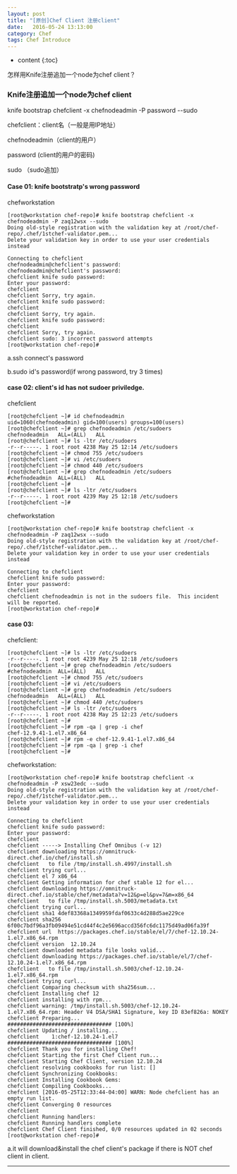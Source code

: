 ```yaml
---
layout: post
title: "[原创]Chef Client 注册client"
date:   2016-05-24 13:13:00
category: Chef
tags: Chef Introduce 
---
```


* content
{:toc}

怎样用Knife注册追加一个node为chef client？




### Knife注册追加一个node为chef client

knife bootstrap chefclient -x chefnodeadmin -P password --sudo

chefclient：client名（一般是用IP地址）

chefnodeadmin（client的用户）

password (client的用户的密码)

sudo （sudo追加）


#### Case 01: knife bootstratp's wrong password 

chefworkstation

	[root@workstation chef-repo]# knife bootstrap chefclient -x chefnodeadmin -P zaq12wsx --sudo
	Doing old-style registration with the validation key at /root/chef-repo/.chef/1stchef-validator.pem...
	Delete your validation key in order to use your user credentials instead

	Connecting to chefclient
	chefnodeadmin@chefclient's password: 
	chefnodeadmin@chefclient's password: 
	chefclient knife sudo password: 
	Enter your password: 
	chefclient 
	chefclient Sorry, try again.
	chefclient knife sudo password: 
	chefclient 
	chefclient Sorry, try again.
	chefclient knife sudo password: 
	chefclient 
	chefclient Sorry, try again.
	chefclient sudo: 3 incorrect password attempts
	[root@workstation chef-repo]# 

a.ssh connect's password

b.sudo id's password(if wrong password, try 3 times)

#### case 02: client's id has not sudoer priviledge.

chefclient

	[root@chefclient ~]# id chefnodeadmin
	uid=1060(chefnodeadmin) gid=100(users) groups=100(users)
	[root@chefclient ~]# grep chefnodeadmin /etc/sudoers
	chefnodeadmin	ALL=(ALL) 	ALL
	[root@chefclient ~]# ls -ltr /etc/sudoers
	-r--r-----. 1 root root 4238 May 25 12:14 /etc/sudoers
	[root@chefclient ~]# chmod 755 /etc/sudoers
	[root@chefclient ~]# vi /etc/sudoers
	[root@chefclient ~]# chmod 440 /etc/sudoers
	[root@chefclient ~]# grep chefnodeadmin /etc/sudoers
	#chefnodeadmin	ALL=(ALL) 	ALL
	[root@chefclient ~]# 
	[root@chefclient ~]# ls -ltr /etc/sudoers
	-r--r-----. 1 root root 4239 May 25 12:18 /etc/sudoers
	[root@chefclient ~]# 



chefworkstation

	[root@workstation chef-repo]# knife bootstrap chefclient -x chefnodeadmin -P zaq12wsx --sudo
	Doing old-style registration with the validation key at /root/chef-repo/.chef/1stchef-validator.pem...
	Delete your validation key in order to use your user credentials instead

	Connecting to chefclient
	chefclient knife sudo password: 
	Enter your password: 
	chefclient 
	chefclient chefnodeadmin is not in the sudoers file.  This incident will be reported.
	[root@workstation chef-repo]# 

#### case 03:

chefclient:

	[root@chefclient ~]# ls -ltr /etc/sudoers
	-r--r-----. 1 root root 4239 May 25 12:18 /etc/sudoers
	[root@chefclient ~]# grep chefnodeadmin /etc/sudoers
	#chefnodeadmin	ALL=(ALL) 	ALL
	[root@chefclient ~]# chmod 755 /etc/sudoers
	[root@chefclient ~]# vi /etc/sudoers
	[root@chefclient ~]# grep chefnodeadmin /etc/sudoers
	chefnodeadmin	ALL=(ALL) 	ALL
	[root@chefclient ~]# chmod 440 /etc/sudoers
	[root@chefclient ~]# ls -ltr /etc/sudoers
	-r--r-----. 1 root root 4238 May 25 12:23 /etc/sudoers
	[root@chefclient ~]# 
	[root@chefclient ~]# rpm -qa | grep -i chef
	chef-12.9.41-1.el7.x86_64
	[root@chefclient ~]# rpm -e chef-12.9.41-1.el7.x86_64
	[root@chefclient ~]# rpm -qa | grep -i chef
	[root@chefclient ~]# 


chefworkstation:

	[root@workstation chef-repo]# knife bootstrap chefclient -x chefnodeadmin -P xsw23edc --sudo
	Doing old-style registration with the validation key at /root/chef-repo/.chef/1stchef-validator.pem...
	Delete your validation key in order to use your user credentials instead

	Connecting to chefclient
	chefclient knife sudo password: 
	Enter your password: 
	chefclient 
	chefclient -----> Installing Chef Omnibus (-v 12)
	chefclient downloading https://omnitruck-direct.chef.io/chef/install.sh
	chefclient   to file /tmp/install.sh.4997/install.sh
	chefclient trying curl...
	chefclient el 7 x86_64
	chefclient Getting information for chef stable 12 for el...
	chefclient downloading https://omnitruck-direct.chef.io/stable/chef/metadata?v=12&p=el&pv=7&m=x86_64
	chefclient   to file /tmp/install.sh.5003/metadata.txt
	chefclient trying curl...
	chefclient sha1	4def83368a1349959fdaf0633c4d288d5ae229ce
	chefclient sha256	6f00c7bdf96a3fb09494e51cd44f4c2e5696accd356fc6dc1175d49ad06fa39f
	chefclient url	https://packages.chef.io/stable/el/7/chef-12.10.24-1.el7.x86_64.rpm
	chefclient version	12.10.24
	chefclient downloaded metadata file looks valid...
	chefclient downloading https://packages.chef.io/stable/el/7/chef-12.10.24-1.el7.x86_64.rpm
	chefclient   to file /tmp/install.sh.5003/chef-12.10.24-1.el7.x86_64.rpm
	chefclient trying curl...
	chefclient Comparing checksum with sha256sum...
	chefclient Installing chef 12
	chefclient installing with rpm...
	chefclient warning: /tmp/install.sh.5003/chef-12.10.24-1.el7.x86_64.rpm: Header V4 DSA/SHA1 Signature, key ID 83ef826a: NOKEY
	chefclient Preparing...                          ################################# [100%]
	chefclient Updating / installing...
	chefclient    1:chef-12.10.24-1.el7              ################################# [100%]
	chefclient Thank you for installing Chef!
	chefclient Starting the first Chef Client run...
	chefclient Starting Chef Client, version 12.10.24
	chefclient resolving cookbooks for run list: []
	chefclient Synchronizing Cookbooks:
	chefclient Installing Cookbook Gems:
	chefclient Compiling Cookbooks...
	chefclient [2016-05-25T12:33:44-04:00] WARN: Node chefclient has an empty run list.
	chefclient Converging 0 resources
	chefclient 
	chefclient Running handlers:
	chefclient Running handlers complete
	chefclient Chef Client finished, 0/0 resources updated in 02 seconds
	[root@workstation chef-repo]# 

a.it will download&install the chef client's package if there is NOT chef client in client.
	
---

